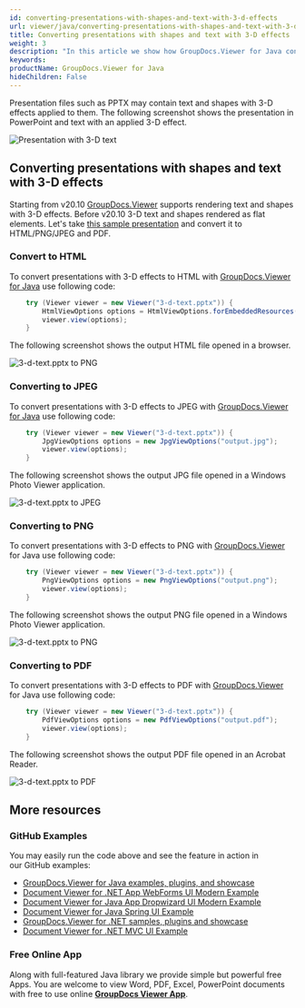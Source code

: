 ```yaml
---
id: converting-presentations-with-shapes-and-text-with-3-d-effects
url: viewer/java/converting-presentations-with-shapes-and-text-with-3-d-effects
title: Converting presentations with shapes and text with 3-D effects
weight: 3
description: "In this article we show how GroupDocs.Viewer for Java converts presentations with shapes and text that have 3-D effects."
keywords: 
productName: GroupDocs.Viewer for Java
hideChildren: False
---
```

Presentation files such as PPTX may contain text and shapes with 3-D effects applied to them. The following screenshot shows the presentation in PowerPoint and text with an applied 3-D effect.

![Presentation with 3-D text](viewer/java/images/converting-presentations-with-shapes-and-text-with-3-d-effects/presentation-with-3-d-text.png)

## Converting presentations with shapes and text with 3-D effects

Starting from v20.10 [GroupDocs.Viewer](https://products.groupdocs.com/viewer) supports rendering text and shapes with 3-D effects. Before v20.10 3-D text and shapes rendered as flat elements. Let's take [this sample presentation](viewer/java/sample-files/converting-presentations-with-shapes-and-text-with-3-d-effects/3-d-text.pptx) and convert it to HTML/PNG/JPEG and PDF.

### Convert to HTML

To convert presentations with 3-D effects to HTML with [GroupDocs.Viewer for Java](https://products.groupdocs.com/viewer/java) use following code:

```java
    try (Viewer viewer = new Viewer("3-d-text.pptx")) {
        HtmlViewOptions options = HtmlViewOptions.forEmbeddedResources("output.html");
        viewer.view(options);
    }
```

The following screenshot shows the output HTML file opened in a browser.

![3-d-text.pptx to PNG](viewer/java/images/converting-presentations-with-shapes-and-text-with-3-d-effects/3-d-text-html.png)

### Converting to JPEG

To convert presentations with 3-D effects to JPEG with [GroupDocs.Viewer for Java](https://products.groupdocs.com/viewer/java) use following code:

```java
    try (Viewer viewer = new Viewer("3-d-text.pptx")) {
        JpgViewOptions options = new JpgViewOptions("output.jpg");
        viewer.view(options);
    }
```

The following screenshot shows the output JPG file opened in a Windows Photo Viewer application.

![3-d-text.pptx to JPEG](viewer/java/images/converting-presentations-with-shapes-and-text-with-3-d-effects/3-d-text-jpeg.png)

### Converting to PNG

To convert presentations with 3-D effects to PNG with [GroupDocs.Viewer](https://products.groupdocs.com/viewer) for Java use following code:

```java
    try (Viewer viewer = new Viewer("3-d-text.pptx")) {
        PngViewOptions options = new PngViewOptions("output.png");
        viewer.view(options);
    }
```

The following screenshot shows the output PNG file opened in a Windows Photo Viewer application.

![3-d-text.pptx to PNG](viewer/java/images/converting-presentations-with-shapes-and-text-with-3-d-effects/3-d-text-png.png)

### Converting to PDF

To convert presentations with 3-D effects to PDF with [GroupDocs.Viewer](https://products.groupdocs.com/viewer) for Java use following code:

```java
    try (Viewer viewer = new Viewer("3-d-text.pptx")) {
        PdfViewOptions options = new PdfViewOptions("output.pdf");
        viewer.view(options);
    }
```

The following screenshot shows the output PDF file opened in an Acrobat Reader.

![3-d-text.pptx to PDF](viewer/java/images/converting-presentations-with-shapes-and-text-with-3-d-effects/3-d-text-pdf.png)

## More resources
### GitHub Examples
You may easily run the code above and see the feature in action in our GitHub examples:
*   [GroupDocs.Viewer for Java examples, plugins, and showcase](https://github.com/groupdocs-viewer/GroupDocs.Viewer-for-Java)
*   [Document Viewer for .NET App WebForms UI Modern Example](https://github.com/groupdocs-viewer/GroupDocs.Viewer-for-.NET-WebForms)
*   [Document Viewer for Java App Dropwizard UI Modern Example](https://github.com/groupdocs-viewer/GroupDocs.Viewer-for-Java-Dropwizard)
*   [Document Viewer for Java Spring UI Example](https://github.com/groupdocs-viewer/GroupDocs.Viewer-for-Java-Spring)
*   [GroupDocs.Viewer for .NET samples, plugins and showcase](https://github.com/groupdocs-viewer/GroupDocs.Viewer-for-.NET)
*   [Document Viewer for .NET MVC UI Example](https://github.com/groupdocs-viewer/GroupDocs.Viewer-for-Java-MVC)

### Free Online App
Along with full-featured Java library we provide simple but powerful free Apps.
You are welcome to view Word, PDF, Excel, PowerPoint documents with free to use online **[GroupDocs Viewer App](https://products.groupdocs.app/viewer)**.